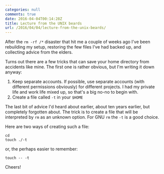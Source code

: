 ```yaml
---
categories: null
comments: true
date: 2016-04-04T00:14:28Z
title: Lecture from the UNIX beards
url: /2016/04/04/lecture-from-the-unix-beards/
---
```


After the `rm -rf /*` disaster that hit me a couple of weeks ago I've
been rebuilding my setup, restoring the few files I've had backed up,
and collecting advice from the elders.

Turns out there are a few tricks that can save your home directory from
accidents like mine.  The first one is rather obvious, but I'm writing
it down anyway:

1. Keep separate accounts.  If possible, use separate accounts (with
   different permissions obviously) for different projects.  I had my
   private life and work life mixed up, so that's a big no-no to begin
   with.
2. Create a file called `-t` in your `$HOME`

The last bit of advice I'd heard about earlier, about ten years earlier,
but completely forgotten about.  The trick is to create a file that will
be interpreted by `rm` as an unknown option.  For GNU `rm` the `-t` is a
good choice.

Here are two ways of creating such a file:

    cd
    touch ./-t

or, the perhaps easier to remember:

    touch -- -t

Cheers!
